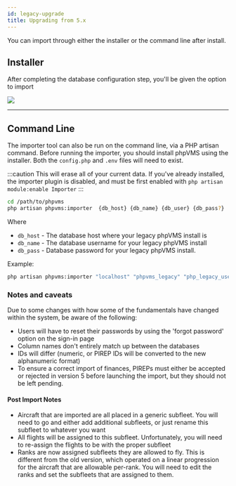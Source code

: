 ```yaml
---
id: legacy-upgrade
title: Upgrading from 5.x
---
```


You can import through either the installer or the command line after install.

## Installer

After completing the database configuration step, you'll be given the option to
import

![](img/06-va-information.png)

---

## Command Line

The importer tool can also be run on the command line, via a PHP artisan
command. Before running the importer, you should install phpVMS using the
installer. Both the `config.php` and `.env` files will need to exist.

:::caution This will erase all of your current data. If you've already
installed, the importer plugin is disabled, and must be first enabled with
`php artisan module:enable Importer` :::

```bash
cd /path/to/phpvms
php artisan phpvms:importer  {db_host} {db_name} {db_user} {db_pass?}
```

Where

- `db_host` - The database host where your legacy phpVMS install is
- `db_name` - The database username for your legacy phpVMS install
- `db_pass` - Database password for your legacy phpVMS install.

Example:

```bash
php artisan phpvms:importer "localhost" "phpvms_legacy" "php_legacy_username" "phpvms_legacy_password"
```

### Notes and caveats

Due to some changes with how some of the fundamentals have changed within the
system, be aware of the following:

- Users will have to reset their passwords by using the 'forgot password' option
  on the sign-in page
- Column names don't entirely match up between the databases
- IDs will differ (numeric, or PIREP IDs will be converted to the new
  alphanumeric format)
- To ensure a correct import of finances, PIREPs must either be accepted or
  rejected in version 5 before launching the import, but they should not be left
  pending.

#### Post Import Notes

- Aircraft that are imported are all placed in a generic subfleet. You will need
  to go and either add additional subfleets, or just rename this subfleet to
  whatever you want
- All flights will be assigned to this subfleet. Unfortunately, you will need to
  re-assign the flights to be with the proper subfleet
- Ranks are now assigned subfleets they are allowed to fly. This is different
  from the old version, which operated on a linear progression for the aircraft
  that are allowable per-rank. You will need to edit the ranks and set the
  subfleets that are assigned to them.
